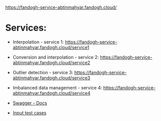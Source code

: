 https://fandogh-service-abtinmahyar.fandogh.cloud/

# Services:

 * Interpolation - service 1: https://fandogh-service-abtinmahyar.fandogh.cloud/service1
 
 * Conversion and interpolation - service 2: https://fandogh-service-abtinmahyar.fandogh.cloud/service2

 * Outlier detection - service 3: https://fandogh-service-abtinmahyar.fandogh.cloud/service3

 * Imbalanced data management - service 4: https://fandogh-service-abtinmahyar.fandogh.cloud/service4
 
 * [Swagger - Docs](https://fandogh-service-abtinmahyar.fandogh.cloud/swagger)

 * [Input test cases](../project3/input_outputs/)

